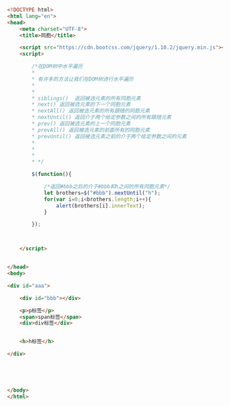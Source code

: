
<BlogInfo id="550" title="23.jQuery遍历同胞" author="白日梦想猿" pv=0 read_times=0 pre_cost_time=0分49秒 category="jQuery学习" tag_list="['jQuery学习']" create_time="2021.10.15 16:07:54" update_time="2021.10.15 16:18:57" />

```html
<!DOCTYPE html>
<html lang="en">
<head>
    <meta charset="UTF-8">
    <title>同胞</title>

    <script src="https://cdn.bootcss.com/jquery/1.10.2/jquery.min.js"></script>
    <script>

        /*在DOM树中水平遍历
        *
        * 有许多的方法让我们在DOM树进行水平遍历
        *
        *
        * siblings()  返回被选元素的所有同胞元素
        * next() 返回被选元素的下一个同胞元素
        * nextAll() 返回被选元素的所有跟随的同胞元素
        * nextUntil() 返回介于两个给定参数之间的所有跟随元素
        * prev() 返回被选元素的上一个同胞元素
        * prevAll() 返回被选元素的前面所有的同胞元素
        * prevUntil() 返回被选元素之前的介于两个给定参数之间的元素
        *
        *
        *
        * */

        $(function(){

            /*返回#bbb之后的介于#bbb和h之间的所有同胞元素*/
            let brothers=$("#bbb").nextUntil("h");
            for(var i=0;i<brothers.length;i++){
                alert(brothers[i].innerText);
            }

        });



    </script>


</head>
<body>

<div id="aaa">

    <div id="bbb"></div>

    <p>p标签</p>
    <span>span标签</span>
    <div>div标签</div>


    <h>h标签</h>

</div>





</body>
</html>
```
